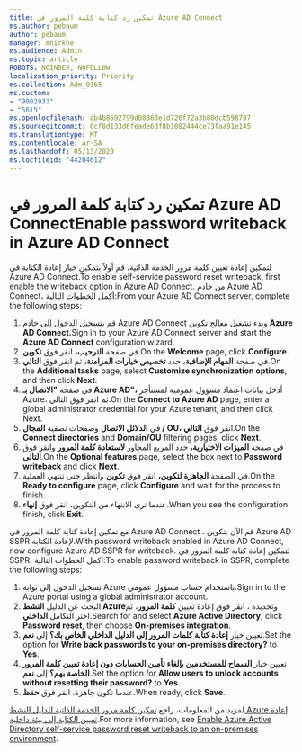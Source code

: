 ```yaml
---
title: تمكين رد كتابة كلمة المرور في Azure AD Connect
ms.author: pebaum
author: pebaum
manager: mnirkhe
ms.audience: Admin
ms.topic: article
ROBOTS: NOINDEX, NOFOLLOW
localization_priority: Priority
ms.collection: Adm_O365
ms.custom:
- "9002933"
- "5615"
ms.openlocfilehash: ab4b8692799d08363e1d726f72a3b80dcb598797
ms.sourcegitcommit: 0cf8d133d6feade6df8b1082444ce73faa91e145
ms.translationtype: MT
ms.contentlocale: ar-SA
ms.lasthandoff: 05/13/2020
ms.locfileid: "44204612"
---
```

# <a name="enable-password-writeback-in-azure-ad-connect"></a><span data-ttu-id="9b2c4-102">تمكين رد كتابة كلمة المرور في Azure AD Connect</span><span class="sxs-lookup"><span data-stu-id="9b2c4-102">Enable password writeback in Azure AD Connect</span></span>

<span data-ttu-id="9b2c4-103">لتمكين إعادة تعيين كلمة مرور الخدمة الذاتية، قم أولاً بتمكين خيار إعادة الكتابة في Azure AD Connect.</span><span class="sxs-lookup"><span data-stu-id="9b2c4-103">To enable self-service password reset writeback, first enable the writeback option in Azure AD Connect.</span></span> <span data-ttu-id="9b2c4-104">من خادم Azure AD Connect، أكمل الخطوات التالية:</span><span class="sxs-lookup"><span data-stu-id="9b2c4-104">From your Azure AD Connect server, complete the following steps:</span></span>

1. <span data-ttu-id="9b2c4-105">قم بتسجيل الدخول إلى خادم Azure AD Connect وبدء تشغيل معالج تكوين **Azure AD Connect.**</span><span class="sxs-lookup"><span data-stu-id="9b2c4-105">Sign in to your Azure AD Connect server and start the **Azure AD Connect** configuration wizard.</span></span>
2. <span data-ttu-id="9b2c4-106">في صفحة **الترحيب،** انقر فوق **تكوين**.</span><span class="sxs-lookup"><span data-stu-id="9b2c4-106">On the **Welcome** page, click **Configure**.</span></span>
3. <span data-ttu-id="9b2c4-107">في صفحة **المهام الإضافية،** حدد **تخصيص خيارات المزامنة،** ثم انقر فوق **التالي**.</span><span class="sxs-lookup"><span data-stu-id="9b2c4-107">On the **Additional tasks** page, select **Customize synchronization options**, and then click **Next**.</span></span>
4. <span data-ttu-id="9b2c4-108">في صفحة **"الاتصال بـ Azure AD"،** أدخل بيانات اعتماد مسؤول عمومية لمستأجر Azure، ثم انقر فوق التالي.</span><span class="sxs-lookup"><span data-stu-id="9b2c4-108">On the **Connect to Azure AD** page, enter a global administrator credential for your Azure tenant, and then click Next.</span></span>
5. <span data-ttu-id="9b2c4-109">في **الدلائل الاتصال** وصفحات تصفية **المجال / OU،** انقر فوق **التالي**.</span><span class="sxs-lookup"><span data-stu-id="9b2c4-109">On the **Connect directories** and **Domain/OU** filtering pages, click **Next**.</span></span>
6. <span data-ttu-id="9b2c4-110">في صفحة **الميزات الاختيارية،** حدد المربع المجاور **لاستعادة كلمة المرور** وانقر فوق **التالي**.</span><span class="sxs-lookup"><span data-stu-id="9b2c4-110">On the **Optional features** page, select the box next to **Password writeback** and click **Next**.</span></span>
7. <span data-ttu-id="9b2c4-111">في الصفحة **الجاهزة لتكوين،** انقر فوق **تكوين** وانتظر حتى تنتهي العملية.</span><span class="sxs-lookup"><span data-stu-id="9b2c4-111">On the **Ready to configure** page, click **Configure** and wait for the process to finish.</span></span>
8. <span data-ttu-id="9b2c4-112">عندما ترى الانتهاء من التكوين، انقر فوق **إنهاء**.</span><span class="sxs-lookup"><span data-stu-id="9b2c4-112">When you see the configuration finish, click **Exit**.</span></span>

<span data-ttu-id="9b2c4-113">مع تمكين إعادة كتابة كلمة المرور في Azure AD Connect ، قم الآن بتكوين Azure AD SSPR لإعادة الكتابة.</span><span class="sxs-lookup"><span data-stu-id="9b2c4-113">With password writeback enabled in Azure AD Connect, now configure Azure AD SSPR for writeback.</span></span>  <span data-ttu-id="9b2c4-114">لتمكين إعادة كتابة كلمة المرور في SSPR، أكمل الخطوات التالية:</span><span class="sxs-lookup"><span data-stu-id="9b2c4-114">To enable password writeback in SSPR, complete the following steps:</span></span>

1. <span data-ttu-id="9b2c4-115">تسجيل الدخول إلى بوابة Azure باستخدام حساب مسؤول عمومي.</span><span class="sxs-lookup"><span data-stu-id="9b2c4-115">Sign in to the Azure portal using a global administrator account.</span></span>
2. <span data-ttu-id="9b2c4-116">البحث عن الدليل **النشط Azure**وتحديده ، انقر فوق إعادة تعيين **كلمة المرور**، ثم اختر التكامل **الداخلي**.</span><span class="sxs-lookup"><span data-stu-id="9b2c4-116">Search for and select **Azure Active Directory**, click **Password reset**, then choose **On-premises integration**.</span></span>
3. <span data-ttu-id="9b2c4-117">تعيين خيار **إعادة كتابة كلمات المرور إلى الدليل الداخلي الخاص بك؟** إلى **نعم**.</span><span class="sxs-lookup"><span data-stu-id="9b2c4-117">Set the option for **Write back passwords to your on-premises directory?** to **Yes**.</span></span>
4. <span data-ttu-id="9b2c4-118">تعيين خيار **السماح للمستخدمين بإلغاء تأمين الحسابات دون إعادة تعيين كلمة المرور الخاصة بهم؟** إلى **نعم**.</span><span class="sxs-lookup"><span data-stu-id="9b2c4-118">Set the option for **Allow users to unlock accounts without resetting their password?** to **Yes**.</span></span>
5. <span data-ttu-id="9b2c4-119">عندما تكون جاهزة، انقر فوق **حفظ**.</span><span class="sxs-lookup"><span data-stu-id="9b2c4-119">When ready, click **Save**.</span></span>

<span data-ttu-id="9b2c4-120">لمزيد من المعلومات، راجع [تمكين كلمة مرور الخدمة الذاتية للدليل النشط Azure إعادة تعيين الكتابة إلى بيئة داخلية](https://docs.microsoft.com/azure/active-directory/authentication/tutorial-enable-sspr-writeback).</span><span class="sxs-lookup"><span data-stu-id="9b2c4-120">For more information, see [Enable Azure Active Directory self-service password reset writeback to an on-premises environment](https://docs.microsoft.com/azure/active-directory/authentication/tutorial-enable-sspr-writeback).</span></span>
